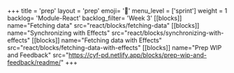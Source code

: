 +++
title = 'prep'
layout = 'prep'
emoji= '📝'
menu_level = ['sprint']
weight = 1
backlog= 'Module-React'
backlog_filter= 'Week 3'
[[blocks]]
name="Fetching data"
src="react/blocks/fetching-data"
[[blocks]]
name="Synchronizing with Effects"
src="react/blocks/synchronizing-with-effects"
[[blocks]]
name="Fetching data with Effects"
src="react/blocks/fetching-data-with-effects"
[[blocks]]
name="Prep WIP and Feedback"
src="https://cyf-pd.netlify.app/blocks/prep-wip-and-feedback/readme/"
+++
